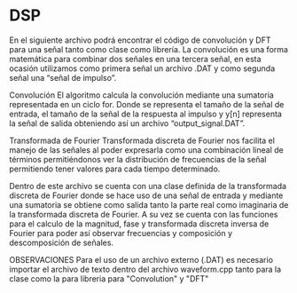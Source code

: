 # DSP
En el siguiente archivo podrá encontrar el código de convolución y DFT para una señal tanto como clase como librería. 
La convolución es una forma matemática para combinar dos señales en una tercera señal, en esta ocasión utilizamos como primera señal un archivo .DAT y como segunda señal una “señal de impulso”. 

Convolución
El algoritmo calcula la convolución mediante una sumatoria representada en un ciclo for. Donde se representa el tamaño de la señal de entrada, el tamaño de la señal de la respuesta al impulso y y[n] representa la señal de salida obteniendo así un archivo “output_signal.DAT”.

Transformada de Fourier
Transformada discreta de Fourier nos facilita el manejo de las señales al poder expresarla como una combinación lineal de términos permitiéndonos ver la distribución de frecuencias de la señal permitiendo tener valores para cada tiempo determinado.

Dentro de este archivo se cuenta con una clase definida de la transformada discreta de Fourier donde se hace uso de una señal de entrada y mediante una sumatoria se obtiene como salida tanto la parte real como imaginaria de la transformada discreta de Fourier. A su vez se cuenta con las funciones para el calculo de la magnitud, fase y transformada discreta inversa de Fourier para poder así observar frecuencias y composición y descomposición de señales.

OBSERVACIONES
Para el uso de un archivo externo (.DAT) es necesario importar el archivo de texto dentro del archivo waveform.cpp tanto para la clase como la para libreria para "Convolution" y "DFT"
